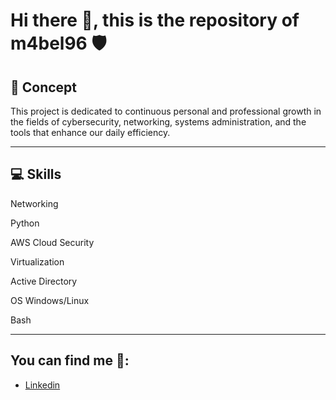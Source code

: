 # Hi there 👋, this is the repository of m4bel96 🛡️

## 🎯 Concept

This project is dedicated to continuous personal and professional growth in the fields of cybersecurity, networking, systems administration, and the tools that enhance our daily efficiency.

---

## 💻 Skills

Networking

Python

AWS Cloud Security

Virtualization

Active Directory

OS Windows/Linux 

Bash

---

## You can find me 🔎:

- [Linkedin](https://www.linkedin.com/in/jorgeismaelvargassantamar%C3%ADa/)



